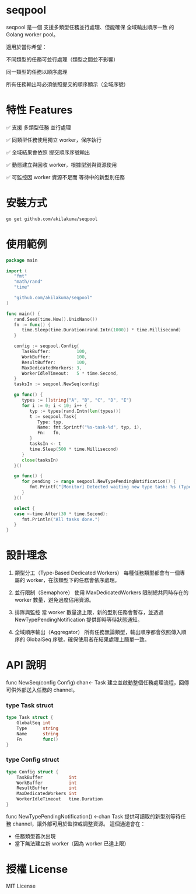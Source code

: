 # seqpool
seqpool 是一個 支援多類型任務並行處理、但能確保 全域輸出順序一致 的 Golang worker pool。

適用於當你希望：

不同類型的任務可並行處理（類型之間並不影響）

同一類型的任務以順序處理

所有任務輸出時必須依照提交的順序顯示（全域序號）

# 特性 Features
✅ 支援 多類型任務 並行處理

✅ 同類型任務使用獨立 worker，保序執行

✅ 全域結果會依照 提交順序序號輸出

✅ 動態建立與回收 worker，根據型別與資源使用

✅ 可監控因 worker 資源不足而 等待中的新型別任務

# 安裝方式
```bash
go get github.com/akilakuma/seqpool
```

# 使用範例
```go
package main

import (
   "fmt"
   "math/rand"
   "time"

   "github.com/akilakuma/seqpool"
)

func main() {
   rand.Seed(time.Now().UnixNano())
   fn := func() {
      time.Sleep(time.Duration(rand.Intn(1000)) * time.Millisecond)
   }

   config := seqpool.Config{
      TaskBuffer:          100,
      WorkBuffer:          100,
      ResultBuffer:        100,
      MaxDedicatedWorkers: 3,
      WorkerIdleTimeout:   5 * time.Second,
   }
   tasksIn := seqpool.NewSeq(config)

   go func() {
      types := []string{"A", "B", "C", "D", "E"}
      for i := 0; i < 10; i++ {
         typ := types[rand.Intn(len(types))]
         t := seqpool.Task{
            Type: typ,
            Name: fmt.Sprintf("%s-task-%d", typ, i),
            Fn:   fn,
         }
         tasksIn <- t
         time.Sleep(500 * time.Millisecond)
      }
      close(tasksIn)
   }()

   go func() {
      for pending := range seqpool.NewTypePendingNotification() {
         fmt.Printf("[Monitor] Detected waiting new type task: %s (Type: %s)\n", pending.Name, pending.Type)
      }
   }()

   select {
   case <-time.After(30 * time.Second):
      fmt.Println("All tasks done.")
   }
}


```
# 設計理念
1. 類型分工（Type-Based Dedicated Workers）
   每種任務類型都會有一個專屬的 worker，在該類型下的任務會依序處理。

2. 並行限制（Semaphore）
   使用 MaxDedicatedWorkers 限制總共同時存在的 worker 數量，避免過度佔用資源。

3. 排隊與監控
   當 worker 數量達上限，新的型別任務會暫存，並透過 NewTypePendingNotification 提供即時等待狀態通知。

4. 全域順序輸出（Aggregator）
   所有任務無論類型，輸出順序都會依照傳入順序的 GlobalSeq 序號，確保使用者在結果處理上簡單一致。

# API 說明
func NewSeq(config Config) chan<- Task
建立並啟動整個任務處理流程，回傳可供外部送入任務的 channel。

### type Task struct
```go
type Task struct {
	GlobalSeq int
	Type      string
	Name      string
	Fn        func()
}
```

### type Config struct
```go
type Config struct {
	TaskBuffer          int
	WorkBuffer          int
	ResultBuffer        int
	MaxDedicatedWorkers int
	WorkerIdleTimeout   time.Duration
}

```
func NewTypePendingNotification() <-chan Task
提供可讀取的新型別等待任務 channel，讓外部可用於監控或調整資源。
這個通道會在：
- 任務類型首次出現
- 當下無法建立新 worker（因為 worker 已達上限）

# 授權 License
MIT License